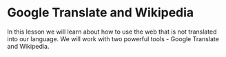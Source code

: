 # Google Translate and Wikipedia

In this lesson we will learn about how to use the web that is not translated into our language. We will work with two powerful tools  - Google Translate and Wikipedia.
